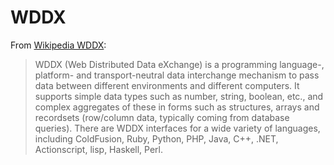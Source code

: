 WDDX
====

From [Wikipedia WDDX](http://en.wikipedia.org/wiki/WDDX):
> WDDX (Web Distributed Data eXchange) is a programming language-, platform- and transport-neutral data interchange
> mechanism to pass data between different environments and different computers. It supports simple data types
> such as number, string, boolean, etc., and complex aggregates of these in forms such as structures, arrays and
> recordsets (row/column data, typically coming from database queries). There are WDDX interfaces for a wide
> variety of languages, including ColdFusion, Ruby, Python, PHP, Java, C++, .NET, Actionscript, lisp, Haskell, Perl.